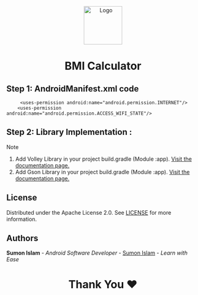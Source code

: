 <p align="center">
  <a href="https://github.com/SumonSoftware">
    <img src="https://avatars.githubusercontent.com/u/168503949?s=400&u=0b6844ac4b6e0cba4ee7011daa2a1226deb0faff&v=4" alt="Logo" width="100" height="100">
  </a> 
   
<h1 align='center'>BMI Calculator</h1>

<!-- 
<h3 align='center'>
    <a href="https://www.youtube.com/watch?v=Sgkp46GS6rk">Watch Video</a> for Runtime Storage Permissions.  
</h3> -->
</p>


## Step 1: AndroidManifest.xml code <br>
```
     <uses-permission android:name="android.permission.INTERNET"/>
    <uses-permission android:name="android.permission.ACCESS_WIFI_STATE"/>
```


## Step 2: Library Implementation : 
> [!NOTE]
> 1. Add Volley Library in your project build.gradle (Module :app). <a href="https://google.github.io/volley/">Visit the documentation page.</a>
> 2. Add Gson Library in your project build.gradle (Module :app). <a href="https://github.com/google/gson">Visit the documentation page.</a>






## License

Distributed under the Apache License 2.0. See <a href="https://github.com/SumonSoftware/mone-tag/blob/main/LICENSE">LICENSE</a> for more information.


## Authors

**Sumon Islam** - *Android Software Developer* - <a href="https://github.com/SumonSoftware">Sumon Islam</a> - *Learn with Ease*

<h1 align="center">Thank You ❤️</h1>
